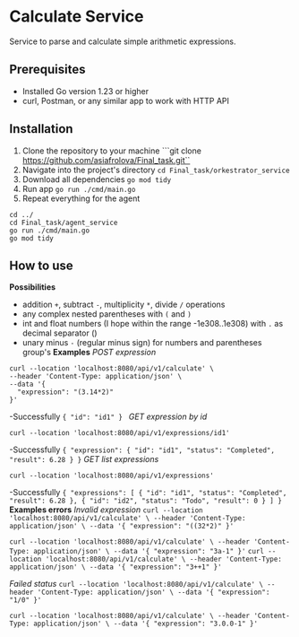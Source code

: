 # Calculate Service

Service to parse and calculate simple arithmetic expressions.

## Prerequisites
- Installed Go version 1.23 or higher
- curl, Postman, or any similar app to work with HTTP API   

## Installation
1. Clone the repository to your machine ```git clone https://github.com/asiafrolova/Final_task.git``
2. Navigate into the project's directory ```cd Final_task/orkestrator_service```
3. Download all dependencies ```go mod tidy```
4. Run app ```go run ./cmd/main.go```
5. Repeat everything for the agent 
```
cd ../
cd Final_task/agent_service
go run ./cmd/main.go
go mod tidy
```
## How to use
**Possibilities**
- addition `+`, subtract `-`, multiplicity `*`, divide `/` operations
- any complex nested parentheses with `(` and `)`
- int and float numbers (I hope within the range -1e308..1e308) with `.` as decimal separator ()
- unary minus `-` (regular minus sign) for numbers and parentheses group's
**Examples**
*POST expression*
```
curl --location 'localhost:8080/api/v1/calculate' \
--header 'Content-Type: application/json' \
--data '{
  "expression": "(3.14*2)"
}'
```
-Successfully
`{
    "id": "id1"
}
`
*GET expression by id*
```
curl --location 'localhost:8080/api/v1/expressions/id1'
```
-Successfully
`{
    "expression":
        {
            "id": "id1",
            "status": "Completed",
            "result": 6.28
        }
}`
*GET list expressions*
```
curl --location 'localhost:8080/api/v1/expressions'
```
-Successfully
`{
    "expressions": [
        {
            "id": "id1",
            "status": "Completed",
            "result": 6.28
        },
        {
            "id": "id2",
            "status": "Todo",
            "result": 0
        }
    ]
}
`
**Examples errors**
*Invalid expression*
`curl --location 'localhost:8080/api/v1/calculate' \
--header 'Content-Type: application/json' \
--data '{
  "expression": "((32*2)"
}'`

`curl --location 'localhost:8080/api/v1/calculate' \
--header 'Content-Type: application/json' \
--data '{
  "expression": "3a-1"
}'`
`curl --location 'localhost:8080/api/v1/calculate' \
--header 'Content-Type: application/json' \
--data '{
  "expression": "3++1"
}'`

*Failed status*
`curl --location 'localhost:8080/api/v1/calculate' \
--header 'Content-Type: application/json' \
--data '{
  "expression": "1/0"
}'`

`curl --location 'localhost:8080/api/v1/calculate' \
--header 'Content-Type: application/json' \
--data '{
  "expression": "3.0.0-1"
}'`


   
